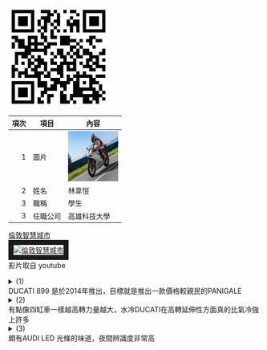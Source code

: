 <img src="qr code.png" width="200" height="200">

| 項次 | 項目 | 內容 |
|----:|------|------|
|1 | 圖片 | <img src="899.jpg" width="100" Height="100" />|
|2 | 姓名 | 林韋愷 |
|3 | 職稱 | 學生 |
|3 | 任職公司 | 高雄科技大學 |

<a href="https://www.youtube.com/watch?v=ldX9YeFKWIw" target="_blank">倫敦智慧城市</a><br>
<a href="http://www.youtube.com/watch?feature=player_embedded&v=ldX9YeFKWIw" target="_blank"><img src="http://img.youtube.com/vi/ldX9YeFKWIw/0.jpg" 
alt="倫敦智慧城市" width="400" height="250" border="10" /></a>
<br>影片取自 youtube

<details>
1
<summary>
(1)
</summary>
</details>
DUCATI 899 是於2014年推出，目標就是推出一款價格較親民的PANIGALE
  <details>
2
<summary>
(2)
</summary>
</details>
有點像四缸車一樣越高轉力量越大，水冷DUCATI在高轉延伸性方面真的比氣冷強上許多
<details>
3
<summary>
(3)
</summary>
</details>
頗有AUDI LED 光條的味道，夜間辨識度非常高

